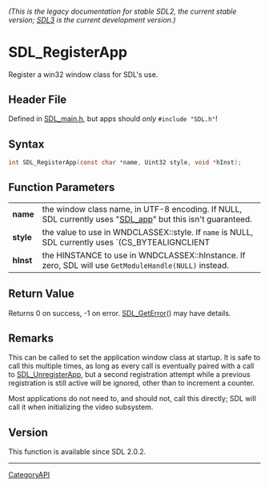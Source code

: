 ###### (This is the legacy documentation for stable SDL2, the current stable version; [SDL3](https://wiki.libsdl.org/SDL3/) is the current development version.)
# SDL_RegisterApp

Register a win32 window class for SDL's use.

## Header File

Defined in [SDL_main.h](https://github.com/libsdl-org/SDL/blob/SDL2/include/SDL_main.h), but apps should _only_ `#include "SDL.h"`!

## Syntax

```c
int SDL_RegisterApp(const char *name, Uint32 style, void *hInst);

```

## Function Parameters

|               |                                                                                                                                                      |
| ------------- | ---------------------------------------------------------------------------------------------------------------------------------------------------- |
| **name**      | the window class name, in UTF-8 encoding. If NULL, SDL currently uses "[SDL_app](SDL_app)" but this isn't guaranteed.                                |
| **style**     | the value to use in WNDCLASSEX::style. If `name` is NULL, SDL currently uses `(CS_BYTEALIGNCLIENT | CS_OWNDC)` regardless of what is specified here. |
| **hInst**     | the HINSTANCE to use in WNDCLASSEX::hInstance. If zero, SDL will use `GetModuleHandle(NULL)` instead.                                                |

## Return Value

Returns 0 on success, -1 on error. [SDL_GetError](SDL_GetError)() may have
details.

## Remarks

This can be called to set the application window class at startup. It is
safe to call this multiple times, as long as every call is eventually
paired with a call to [SDL_UnregisterApp](SDL_UnregisterApp), but a second
registration attempt while a previous registration is still active will be
ignored, other than to increment a counter.

Most applications do not need to, and should not, call this directly; SDL
will call it when initializing the video subsystem.

## Version

This function is available since SDL 2.0.2.

----
[CategoryAPI](CategoryAPI)

